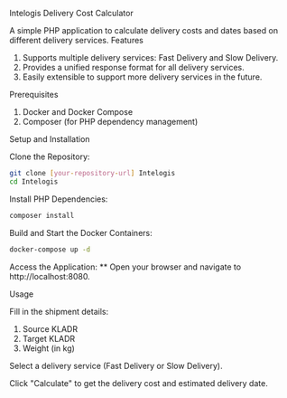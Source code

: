 Intelogis Delivery Cost Calculator

A simple PHP application to calculate delivery costs and dates based on different delivery services.
Features

1. Supports multiple delivery services: Fast Delivery and Slow Delivery.
2. Provides a unified response format for all delivery services.
3. Easily extensible to support more delivery services in the future.

Prerequisites

1. Docker and Docker Compose
2. Composer (for PHP dependency management)

Setup and Installation

Clone the Repository:

```bash
git clone [your-repository-url] Intelogis
cd Intelogis
```

Install PHP Dependencies:

```bash
composer install
```

Build and Start the Docker Containers:

```bash
docker-compose up -d
```
Access the Application:
** Open your browser and navigate to http://localhost:8080.

Usage

Fill in the shipment details:
1. Source KLADR
2. Target KLADR
3. Weight (in kg)

Select a delivery service (Fast Delivery or Slow Delivery).

Click "Calculate" to get the delivery cost and estimated delivery date.